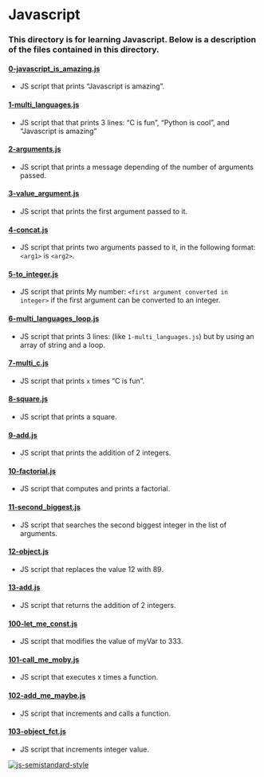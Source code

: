 # Javascript
### This directory is for learning Javascript. Below is a description of the files contained in this directory.

#### [0-javascript_is_amazing.js](./0-javascript_is_amazing.js)
* JS script that prints “Javascript is amazing”.

#### [1-multi_languages.js](./1-multi_languages.js)
* JS script that that prints 3 lines: “C is fun”, “Python is cool”, and “Javascript is amazing”

#### [2-arguments.js](./2-arguments.js)
* JS script that prints a message depending of the number of arguments passed.

#### [3-value_argument.js](./3-value_argument.js)
* JS script that prints the first argument passed to it.

#### [4-concat.js](./4-concat.js)
* JS script that prints two arguments passed to it, in the following format: `<arg1>` is `<arg2>`.

#### [5-to_integer.js](./5-to_integer.js)
* JS script that prints My number: `<first argument converted in integer>` if the first argument can be converted to an integer.

#### [6-multi_languages_loop.js](./6-multi_languages_loop.js)
* JS script that prints 3 lines: (like `1-multi_languages.js`) but by using an array of string and a loop.

#### [7-multi_c.js](./7-multi_c.js)
* JS script that prints `x` times “C is fun”.

#### [8-square.js](./8-square.js)
* JS script that prints a square.

#### [9-add.js](./9-add.js)
* JS script that prints the addition of 2 integers.

#### [10-factorial.js](./10-factorial.js)
* JS script that computes and prints a factorial.

#### [11-second_biggest.js](./11-second_biggest.js)
* JS script that searches the second biggest integer in the list of arguments.

#### [12-object.js](./12-object.js)
* JS script that replaces the value 12 with 89.

#### [13-add.js](./13-add.js)
* JS script that returns the addition of 2 integers.

#### [100-let_me_const.js](./100-let_me_const.js)
* JS script that modifies the value of myVar to 333.

#### [101-call_me_moby.js](./101-call_me_moby.js)
* JS script that executes x times a function.

#### [102-add_me_maybe.js](./102-add_me_maybe.js)
* JS script that increments and calls a function.

#### [103-object_fct.js](./103-object_fct.js)
* JS script that increments integer value.

[![js-semistandard-style](https://img.shields.io/badge/code%20style-semistandard-brightgreen.svg?style=flat-square)](https://github.com/standard/semistandard)
